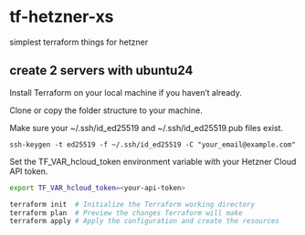 # tf-hetzner-xs
simplest terraform things for hetzner


## create 2 servers with ubuntu24

Install Terraform on your local machine if you haven’t already.

Clone or copy the folder structure to your machine.

Make sure your ~/.ssh/id_ed25519 and ~/.ssh/id_ed25519.pub files exist.

    ssh-keygen -t ed25519 -f ~/.ssh/id_ed25519 -C "your_email@example.com"


Set the TF_VAR_hcloud_token environment variable with your Hetzner Cloud API token.

```bash
export TF_VAR_hcloud_token=<your-api-token>
```

```bash
terraform init  # Initialize the Terraform working directory
terraform plan  # Preview the changes Terraform will make
terraform apply # Apply the configuration and create the resources

```
